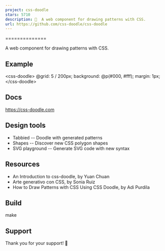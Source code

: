 ```yaml
---
project: css-doodle
stars: 5710
description: 🎨  A web component for drawing patterns with CSS.
url: https://github.com/css-doodle/css-doodle
---
```


<css-doodle />
==============

A web component for drawing patterns with CSS.

Example
-------

<css\-doodle\>
  @grid: 5 / 200px;
  background: @p(#000, #fff);
  margin: 1px;
</css\-doodle\>

Docs
----

https://css-doodle.com

Design tools
------------

-   Tabbied -- Doodle with generated patterns
-   Shapes -- Discover new CSS polygon shapes
-   SVG playground -- Generate SVG code with new syntax

Resources
---------

-   An Introduction to css-doodle, by Yuan Chuan
-   Arte generativo con CSS, by Sonia Ruiz
-   How to Draw Patterns with CSS Using CSS Doodle, by Adi Purdila

Build
-----

make

Support
-------

Thank you for your support! 🙏
